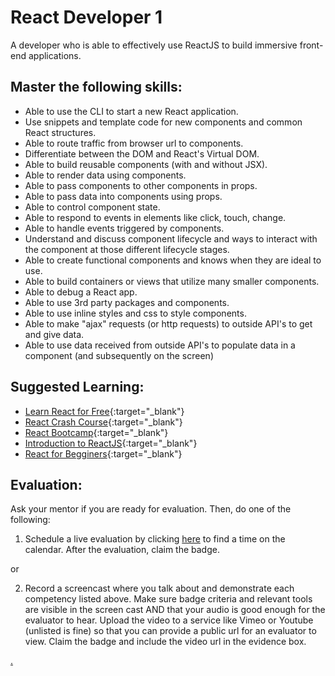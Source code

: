 # React Developer 1

A developer who is able to effectively use ReactJS to build immersive front-end applications.

## Master the following skills:

- Able to use the CLI to start a new React application.
- Use snippets and template code for new components and common React structures.
- Able to route traffic from browser url to components.
- Differentiate between the DOM and React's Virtual DOM.
- Able to build reusable components (with and without JSX).
- Able to render data using components.
- Able to pass components to other components in props.
- Able to pass data into components using props.
- Able to control component state.
- Able to respond to events in elements like click, touch, change.
- Able to handle events triggered by components.
- Understand and discuss component lifecycle and ways to interact with the component at those different lifecycle stages.
- Able to create functional components and knows when they are ideal to use.
- Able to build containers or views that utilize many smaller components.
- Able to debug a React app.
- Able to use 3rd party packages and components.
- Able to use inline styles and css to style components.
- Able to make "ajax" requests (or http requests) to outside API's to get and give data.
- Able to use data received from outside API's to populate data in a component (and subsequently on the screen)

## Suggested Learning:

- [Learn React for Free](https://scrimba.com/g/glearnreact){:target="\_blank"}
- [React Crash Course](https://www.youtube.com/watch?v=Ke90Tje7VS0){:target="\_blank"}
- [React Bootcamp](https://tylermcginnis.com/free-react-bootcamp/){:target="\_blank"}
- [Introduction to ReactJS](https://www.edx.org/course/introduction-to-reactjs){:target="\_blank"}
- [React for Begginers](https://reactforbeginners.com/){:target="\_blank"}

## Evaluation:

Ask your mentor if you are ready for evaluation. Then, do one of the following:

1. Schedule a live evaluation by clicking [here](https://webdev.codex.academy/mastery-eval-3?badge=wa0Us0a_RSiW4ZvlbW6tRA) to find a time on the calendar. After the evaluation, claim the badge.

or

2. Record a screencast where you talk about and demonstrate each competency listed above. Make sure badge criteria and relevant tools are visible in the screen cast AND that your audio is good enough for the evaluator to hear. Upload the video to a service like Vimeo or Youtube (unlisted is fine) so that you can provide a public url for an evaluator to view. Claim the badge and include the video url in the evidence box.

[.](level-3)
